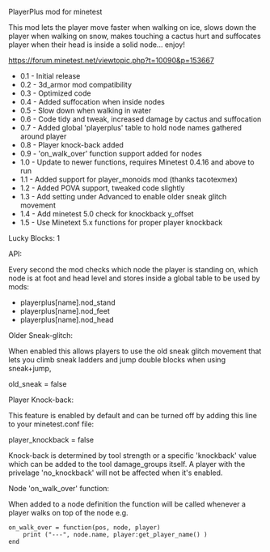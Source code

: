 PlayerPlus mod for minetest

This mod lets the player move faster when walking on ice, slows down the player
when walking on snow, makes touching a cactus hurt and suffocates player when
their head is inside a solid node... enjoy!

https://forum.minetest.net/viewtopic.php?t=10090&p=153667

- 0.1 - Initial release
- 0.2 - 3d_armor mod compatibility
- 0.3 - Optimized code
- 0.4 - Added suffocation when inside nodes
- 0.5 - Slow down when walking in water
- 0.6 - Code tidy and tweak, increased damage by cactus and suffocation
- 0.7 - Added global 'playerplus' table to hold node names gathered around player
- 0.8 - Player knock-back added
- 0.9 - 'on_walk_over' function support added for nodes
- 1.0 - Update to newer functions, requires Minetest 0.4.16 and above to run
- 1.1 - Added support for player_monoids mod (thanks tacotexmex)
- 1.2 - Added POVA support, tweaked code slightly
- 1.3 - Add setting under Advanced to enable older sneak glitch movement
- 1.4 - Add minetest 5.0 check for knockback y_offset
- 1.5 - Use Minetext 5.x functions for proper player knockback

Lucky Blocks: 1


API:

Every second the mod checks which node the player is standing on, which node is
at foot and head level and stores inside a global table to be used by mods:

- playerplus[name].nod_stand
- playerplus[name].nod_feet
- playerplus[name].nod_head


Older Sneak-glitch:

When enabled this allows players to use the old sneak glitch movement that lets
you climb sneak ladders and jump double blocks when using sneak+jump,

old_sneak = false


Player Knock-back:

This feature is enabled by default and can be turned off by adding this line to
your minetest.conf file:

player_knockback = false


Knock-back is determined by tool strength or a specific 'knockback' value which
can be added to the tool damage_groups itself.  A player with the privelage
'no_knockback' will not be affected when it's enabled.


Node 'on_walk_over' function:

When added to a node definition the function will be called whenever a player
walks on top of the node e.g.

	on_walk_over = function(pos, node, player)
		print ("---", node.name, player:get_player_name() )
	end
